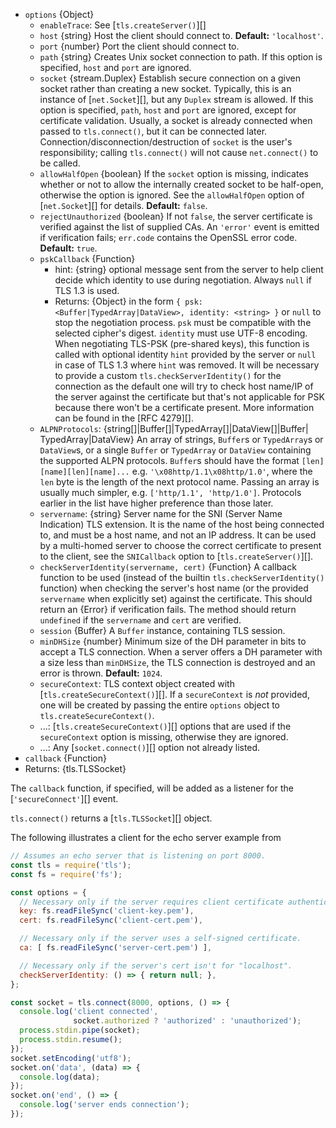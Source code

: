 <!-- YAML
added: v0.11.3
changes:
  - version: v13.6.0
    pr-url: https://github.com/nodejs/node/pull/23188
    description: The `pskCallback` option is now supported.
  - version: v12.9.0
    pr-url: https://github.com/nodejs/node/pull/27836
    description: Support the `allowHalfOpen` option.
  - version: v12.4.0
    pr-url: https://github.com/nodejs/node/pull/27816
    description: The `hints` option is now supported.
  - version: v12.2.0
    pr-url: https://github.com/nodejs/node/pull/27497
    description: The `enableTrace` option is now supported.
  - version: v11.8.0
    pr-url: https://github.com/nodejs/node/pull/25517
    description: The `timeout` option is supported now.
  - version: v8.0.0
    pr-url: https://github.com/nodejs/node/pull/12839
    description: The `lookup` option is supported now.
  - version: v8.0.0
    pr-url: https://github.com/nodejs/node/pull/11984
    description: The `ALPNProtocols` option can be a `TypedArray` or
     `DataView` now.
  - version: v5.3.0, v4.7.0
    pr-url: https://github.com/nodejs/node/pull/4246
    description: The `secureContext` option is supported now.
  - version: v5.0.0
    pr-url: https://github.com/nodejs/node/pull/2564
    description: ALPN options are supported now.
-->

* `options` {Object}
  * `enableTrace`: See [`tls.createServer()`][]
  * `host` {string} Host the client should connect to. **Default:**
    `'localhost'`.
  * `port` {number} Port the client should connect to.
  * `path` {string} Creates Unix socket connection to path. If this option is
    specified, `host` and `port` are ignored.
  * `socket` {stream.Duplex} Establish secure connection on a given socket
    rather than creating a new socket. Typically, this is an instance of
    [`net.Socket`][], but any `Duplex` stream is allowed.
    If this option is specified, `path`, `host` and `port` are ignored,
    except for certificate validation. Usually, a socket is already connected
    when passed to `tls.connect()`, but it can be connected later.
    Connection/disconnection/destruction of `socket` is the user's
    responsibility; calling `tls.connect()` will not cause `net.connect()` to be
    called.
  * `allowHalfOpen` {boolean} If the `socket` option is missing, indicates
    whether or not to allow the internally created socket to be half-open,
    otherwise the option is ignored. See the `allowHalfOpen` option of
    [`net.Socket`][] for details. **Default:** `false`.
  * `rejectUnauthorized` {boolean} If not `false`, the server certificate is
    verified against the list of supplied CAs. An `'error'` event is emitted if
    verification fails; `err.code` contains the OpenSSL error code. **Default:**
    `true`.
  * `pskCallback` {Function}
    * hint: {string} optional message sent from the server to help client
      decide which identity to use during negotiation.
      Always `null` if TLS 1.3 is used.
    * Returns: {Object} in the form
      `{ psk: <Buffer|TypedArray|DataView>, identity: <string> }`
      or `null` to stop the negotiation process. `psk` must be
      compatible with the selected cipher's digest.
      `identity` must use UTF-8 encoding.
    When negotiating TLS-PSK (pre-shared keys), this function is called
    with optional identity `hint` provided by the server or `null`
    in case of TLS 1.3 where `hint` was removed.
    It will be necessary to provide a custom `tls.checkServerIdentity()`
    for the connection as the default one will try to check host name/IP
    of the server against the certificate but that's not applicable for PSK
    because there won't be a certificate present.
    More information can be found in the [RFC 4279][].
  * `ALPNProtocols`: {string[]|Buffer[]|TypedArray[]|DataView[]|Buffer|
    TypedArray|DataView}
    An array of strings, `Buffer`s or `TypedArray`s or `DataView`s, or a
    single `Buffer` or `TypedArray` or `DataView` containing the supported ALPN
    protocols. `Buffer`s should have the format `[len][name][len][name]...`
    e.g. `'\x08http/1.1\x08http/1.0'`, where the `len` byte is the length of the
    next protocol name. Passing an array is usually much simpler, e.g.
    `['http/1.1', 'http/1.0']`. Protocols earlier in the list have higher
    preference than those later.
  * `servername`: {string} Server name for the SNI (Server Name Indication) TLS
    extension. It is the name of the host being connected to, and must be a host
    name, and not an IP address. It can be used by a multi-homed server to
    choose the correct certificate to present to the client, see the
    `SNICallback` option to [`tls.createServer()`][].
  * `checkServerIdentity(servername, cert)` {Function} A callback function
    to be used (instead of the builtin `tls.checkServerIdentity()` function)
    when checking the server's host name (or the provided `servername` when
    explicitly set) against the certificate. This should return an {Error} if
    verification fails. The method should return `undefined` if the `servername`
    and `cert` are verified.
  * `session` {Buffer} A `Buffer` instance, containing TLS session.
  * `minDHSize` {number} Minimum size of the DH parameter in bits to accept a
    TLS connection. When a server offers a DH parameter with a size less
    than `minDHSize`, the TLS connection is destroyed and an error is thrown.
    **Default:** `1024`.
  * `secureContext`: TLS context object created with
    [`tls.createSecureContext()`][]. If a `secureContext` is _not_ provided, one
    will be created by passing the entire `options` object to
    `tls.createSecureContext()`.
  * ...: [`tls.createSecureContext()`][] options that are used if the
    `secureContext` option is missing, otherwise they are ignored.
  * ...: Any [`socket.connect()`][] option not already listed.
* `callback` {Function}
* Returns: {tls.TLSSocket}

The `callback` function, if specified, will be added as a listener for the
[`'secureConnect'`][] event.

`tls.connect()` returns a [`tls.TLSSocket`][] object.

The following illustrates a client for the echo server example from


```js
// Assumes an echo server that is listening on port 8000.
const tls = require('tls');
const fs = require('fs');

const options = {
  // Necessary only if the server requires client certificate authentication.
  key: fs.readFileSync('client-key.pem'),
  cert: fs.readFileSync('client-cert.pem'),

  // Necessary only if the server uses a self-signed certificate.
  ca: [ fs.readFileSync('server-cert.pem') ],

  // Necessary only if the server's cert isn't for "localhost".
  checkServerIdentity: () => { return null; },
};

const socket = tls.connect(8000, options, () => {
  console.log('client connected',
              socket.authorized ? 'authorized' : 'unauthorized');
  process.stdin.pipe(socket);
  process.stdin.resume();
});
socket.setEncoding('utf8');
socket.on('data', (data) => {
  console.log(data);
});
socket.on('end', () => {
  console.log('server ends connection');
});
```

